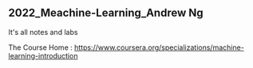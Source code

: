 ## 2022_Meachine-Learning_Andrew Ng

It's all notes and labs

The Course Home : https://www.coursera.org/specializations/machine-learning-introduction